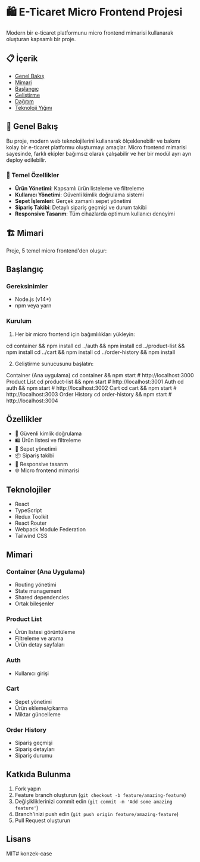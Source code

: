 # 🛍️ E-Ticaret Micro Frontend Projesi

Modern bir e-ticaret platformunu micro frontend mimarisi kullanarak oluşturan kapsamlı bir proje.

## 📋 İçerik

- [Genel Bakış](#genel-bakış)
- [Mimari](#mimari)
- [Başlangıç](#başlangıç)
- [Geliştirme](#geliştirme)
- [Dağıtım](#dağıtım)
- [Teknoloji Yığını](#teknoloji-yığını)

## 🎯 Genel Bakış

Bu proje, modern web teknolojilerini kullanarak ölçeklenebilir ve bakımı kolay bir e-ticaret platformu oluşturmayı amaçlar. Micro frontend mimarisi sayesinde, farklı ekipler bağımsız olarak çalışabilir ve her bir modül ayrı ayrı deploy edilebilir.

### 🌟 Temel Özellikler

- **Ürün Yönetimi**: Kapsamlı ürün listeleme ve filtreleme
- **Kullanıcı Yönetimi**: Güvenli kimlik doğrulama sistemi
- **Sepet İşlemleri**: Gerçek zamanlı sepet yönetimi
- **Sipariş Takibi**: Detaylı sipariş geçmişi ve durum takibi
- **Responsive Tasarım**: Tüm cihazlarda optimum kullanıcı deneyimi

## 🏗️ Mimari

Proje, 5 temel micro frontend'den oluşur:

## Başlangıç

### Gereksinimler

- Node.js (v14+)
- npm veya yarn

### Kurulum

1. Her bir micro frontend için bağımlılıkları yükleyin: 

cd container && npm install
cd ../auth && npm install
cd ../product-list && npm install
cd ../cart && npm install
cd ../order-history && npm install

2. Geliştirme sunucusunu başlatın:

Container (Ana uygulama)
cd container && npm start # http://localhost:3000
Product List
cd product-list && npm start # http://localhost:3001
Auth
cd auth && npm start # http://localhost:3002
Cart
cd cart && npm start # http://localhost:3003
Order History
cd order-history && npm start # http://localhost:3004

## Özellikler

- 🔐 Güvenli kimlik doğrulama
- 🛍️ Ürün listesi ve filtreleme
- 🛒 Sepet yönetimi
- 📦 Sipariş takibi
- 📱 Responsive tasarım
- 🌐 Micro frontend mimarisi

## Teknolojiler

- React
- TypeScript
- Redux Toolkit
- React Router
- Webpack Module Federation
- Tailwind CSS

## Mimari

### Container (Ana Uygulama)
- Routing yönetimi
- State management
- Shared dependencies
- Ortak bileşenler

### Product List
- Ürün listesi görüntüleme
- Filtreleme ve arama
- Ürün detay sayfaları

### Auth
- Kullanıcı girişi

### Cart
- Sepet yönetimi
- Ürün ekleme/çıkarma
- Miktar güncelleme

### Order History
- Sipariş geçmişi
- Sipariş detayları
- Sipariş durumu

## Katkıda Bulunma

1. Fork yapın
2. Feature branch oluşturun (`git checkout -b feature/amazing-feature`)
3. Değişikliklerinizi commit edin (`git commit -m 'Add some amazing feature'`)
4. Branch'inizi push edin (`git push origin feature/amazing-feature`)
5. Pull Request oluşturun

## Lisans

MIT# konzek-case
